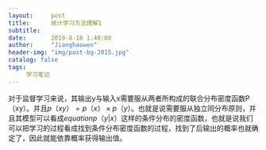 ```yaml
---
layout:     post
title:      统计学习方法理解1
subtitle:   
date:       2019-8-10 1:40:00
author:     "Jianghaowen"
header-img: "img/post-bg-2015.jpg"
catalog: false
tags:
     学习笔记
---
```

  对于监督学习来说，其输出y与输入x需要服从两者所构成的联合分布密度函数P（xy）。并且$p（xy）=p（x） × p（y）$。也就是说需要服从独立同分布原则，并且其模型可以看成${equation}p（y|x）$这样的条件分布的密度函数，也就是说我们可以把学习的过程看成找到条件分布密度函数的过程，找到了后输出的概率也就确定了，因此就能依靠概率获得输出值。 
